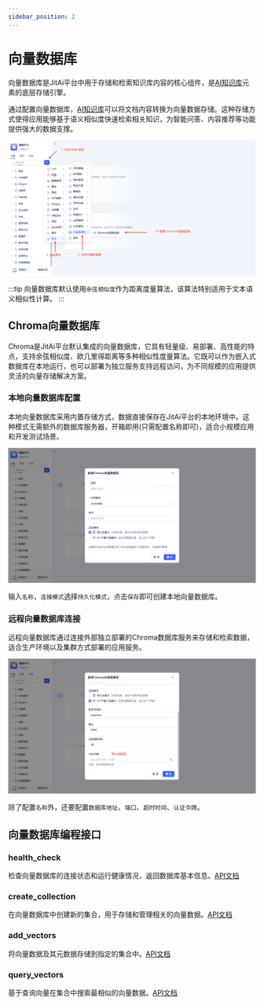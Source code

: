 ```yaml
---
sidebar_position: 2
---
```


# 向量数据库

向量数据库是JitAi平台中用于存储和检索知识库内容的核心组件，是[AI知识库](./AI知识库.md)元素的底层存储引擎。

通过配置向量数据库，[AI知识库](./AI知识库.md)可以将文档内容转换为向量数据存储。这种存储方式使得应用能够基于语义相似度快速检索相关知识，为智能问答、内容推荐等功能提供强大的数据支撑。

![向量数据库创建](./img/2/向量数据库创建.png)

:::tip
向量数据库默认使用`余弦相似度`作为距离度量算法，该算法特别适用于文本语义相似性计算。
:::
## Chroma向量数据库

Chroma是JitAi平台默认集成的向量数据库，它具有轻量级、易部署、高性能的特点，支持余弦相似度、欧几里得距离等多种相似性度量算法。它既可以作为嵌入式数据库在本地运行，也可以部署为独立服务支持远程访问，为不同规模的应用提供灵活的向量存储解决方案。

### 本地向量数据库配置
本地向量数据库采用内置存储方式，数据直接保存在JitAi平台的本地环境中。这种模式无需额外的数据库服务器，开箱即用(只需配置名称即可)，适合小规模应用和开发测试场景。

![本地化](./img/2/本地化.png)

输入`名称`，`连接模式`选择`持久化模式`，点击`保存`即可创建本地向量数据库。

### 远程向量数据库连接
远程向量数据库通过连接外部独立部署的Chroma数据库服务来存储和检索数据，适合生产环境以及集群方式部署的应用服务。

![远程](./img/2/远程.png)

除了配置`名称`外，还要配置`数据库地址`、`端口`、`超时时间`、`认证令牌`。

## 向量数据库编程接口

### health_check
检查向量数据库的连接状态和运行健康情况，返回数据库基本信息。[API文档](../../../reference/开发框架/JitAi/向量数据库.md#health_check)

### create_collection
在向量数据库中创建新的集合，用于存储和管理相关的向量数据。[API文档](../../../reference/开发框架/JitAi/向量数据库.md#create_collection)

### add_vectors
将向量数据及其元数据存储到指定的集合中。[API文档](../../../reference/开发框架/JitAi/向量数据库.md#add_vectors)

### query_vectors
基于查询向量在集合中搜索最相似的向量数据。[API文档](../../../reference/开发框架/JitAi/向量数据库.md#query_vectors)

